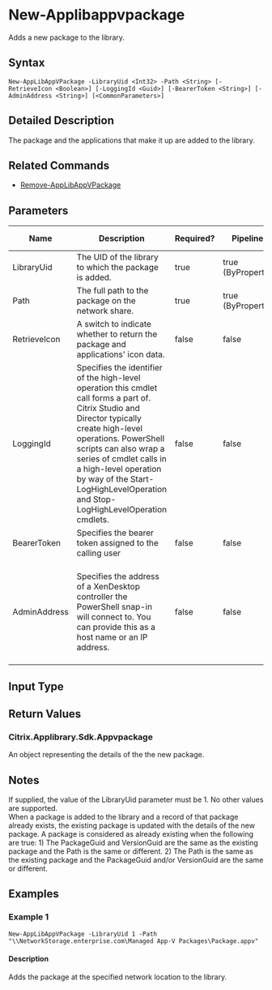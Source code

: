 ﻿
# New-Applibappvpackage
Adds a new package to the library.
## Syntax
```
New-AppLibAppVPackage -LibraryUid <Int32> -Path <String> [-RetrieveIcon <Boolean>] [-LoggingId <Guid>] [-BearerToken <String>] [-AdminAddress <String>] [<CommonParameters>]
```
## Detailed Description
The package and the applications that make it up are added to the library.


## Related Commands

* [Remove-AppLibAppVPackage](./Remove-AppLibAppVPackage/)
## Parameters
| Name   | Description | Required? | Pipeline Input | Default Value |
| --- | --- | --- | --- | --- |
| LibraryUid | The UID of the library to which the package is added. | true | true (ByPropertyName) |  |
| Path | The full path to the package on the network share. | true | true (ByPropertyName) |  |
| RetrieveIcon | A switch to indicate whether to return the package and applications' icon data. | false | false |  |
| LoggingId | Specifies the identifier of the high-level operation this cmdlet call forms a part of. Citrix Studio and Director typically create high-level operations. PowerShell scripts can also wrap a series of cmdlet calls in a high-level operation by way of the Start-LogHighLevelOperation and Stop-LogHighLevelOperation cmdlets. | false | false |  |
| BearerToken | Specifies the bearer token assigned to the calling user | false | false |  |
| AdminAddress | Specifies the address of a XenDesktop controller the PowerShell snap-in will connect to. You can provide this as a host name or an IP address. | false | false | Localhost. Once a value is provided by any cmdlet, this value becomes the default. |

## Input Type

### 

## Return Values

### Citrix.Applibrary.Sdk.Appvpackage
An object representing the details of the the new package.
## Notes
If supplied, the value of the LibraryUid parameter must be 1. No other values are supported.<br>    When a package is added to the library and a record of that package already exists, the existing package is updated with the details of the new package. A package is considered as already existing when the following are true: 1) The PackageGuid and VersionGuid are the same as the existing package and the Path is the same or different. 2) The Path is the same as the existing package and the PackageGuid and/or VersionGuid are the same or different.
## Examples

### Example 1
```
New-AppLibAppVPackage -LibraryUid 1 -Path "\\NetworkStorage.enterprise.com\Managed App-V Packages\Package.appv"
```
#### Description
Adds the package at the specified network location to the library.
